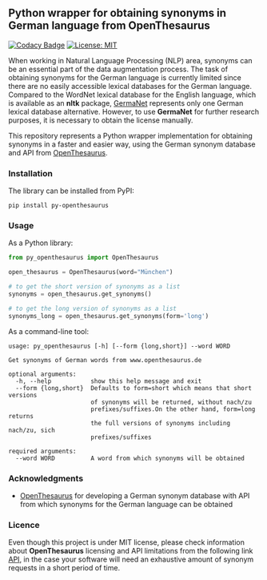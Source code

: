 ## Python wrapper for obtaining synonyms in German language from OpenThesaurus

[![Codacy Badge](https://api.codacy.com/project/badge/Grade/2a302faa81aa41ed8647d917c268f5cd)](https://www.codacy.com?utm_source=github.com&amp;utm_medium=referral&amp;utm_content=Aid91/py_openthesaurus&amp;utm_campaign=Badge_Grade)
[![License: MIT](https://img.shields.io/badge/License-MIT-green.svg)](https://opensource.org/licenses/MIT)

When working in Natural Language Processing (NLP) area, synonyms can be an essential part of the data augmentation process. The task of obtaining synonyms for the German language is currently limited since there are no easily accessible lexical databases for the German language. Compared to the WordNet
lexical database for the English language, which is available as an **nltk** package,  [GermaNet](http://www.sfs.uni-tuebingen.de/GermaNet/) represents only one German lexical database alternative. However, to use **GermaNet** for further research purposes, it is necessary to obtain the license manually. 

This repository represents a Python wrapper implementation for obtaining synonyms in a faster and easier way, using the German synonym database and API from [OpenThesaurus](https://www.openthesaurus.de/).

### Installation

The library can be installed from PyPI:

```pip install py-openthesaurus```

### Usage

As a Python library:

```python
from py_openthesaurus import OpenThesaurus

open_thesaurus = OpenThesaurus(word="München")

# to get the short version of synonyms as a list
synonyms = open_thesaurus.get_synonyms()

# to get the long version of synonyms as a list
synonyms_long = open_thesaurus.get_synonyms(form='long')
```

As a command-line tool:

```console
usage: py_openthesaurus [-h] [--form {long,short}] --word WORD

Get synonyms of German words from www.openthesaurus.de

optional arguments:
  -h, --help           show this help message and exit
  --form {long,short}  Defaults to form=short which means that short versions
                       of synonyms will be returned, without nach/zu
                       prefixes/suffixes.On the other hand, form=long returns
                       the full versions of synonyms including nach/zu, sich
                       prefixes/suffixes

required arguments:
  --word WORD          A word from which synonyms will be obtained

```

### Acknowledgments

* [OpenThesaurus](https://www.openthesaurus.de/) for developing a German synonym database with API from which synonyms for the German language can be obtained

### Licence

Even though this project is under MIT license, please check information about **OpenThesaurus** licensing and API limitations from the following link [API](https://www.openthesaurus.de/about/api), in the case your software will need an exhaustive amount of synonym requests in a short period of time. 